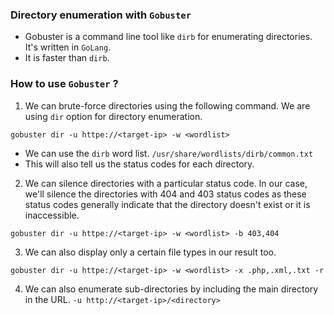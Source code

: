 
### Directory enumeration with `Gobuster`

- Gobuster is a command line tool like `dirb` for enumerating directories. It's written in `GoLang`. 
- It is faster than `dirb`.

### How to use `Gobuster` ?

1. We can brute-force directories using the following command. We are using `dir` option for directory enumeration. 
```
gobuster dir -u httpe://<target-ip> -w <wordlist>
```
- We can use the `dirb` word list. `/usr/share/wordlists/dirb/common.txt`
- This will also tell us the status codes for each directory.

2. We can silence directories with a particular status code. In our case, we'll silence the directories with 404 and 403 status codes as these status codes generally indicate that the directory doesn't exist or it is inaccessible. 
```
gobuster dir -u httpe://<target-ip> -w <wordlist> -b 403,404
```

3. We can also display only a certain file types in our result too. 
```
gobuster dir -u httpe://<target-ip> -w <wordlist> -x .php,.xml,.txt -r
```

4. We can also enumerate sub-directories by including the main directory in the URL. `-u http://<target-ip>/<directory>`
